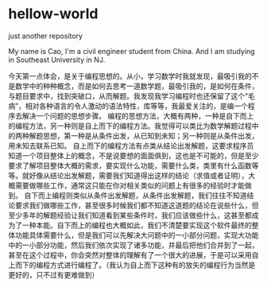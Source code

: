 # hellow-world
just another repository

My name is Cao, I'm a civil engineer student from China. And I am studying in Southeast University 
in NJ.

  今天第一点体会，是关于编程思想的。从小，学习数学时我就发现，最吸引我的不是数学中的种种概念，而是如何去思考一道数学题，最吸引我的，是如何在条件，与题目要求中，找到突破口，从而解题。我发现我学习编程时也还保留了这个“毛病”，相对各种语言的令人激动的语法特性，库等等，我最爱关注的，是编一个程序去解决一个问题的思想步骤。
  编程的思想方法，大概有两种，一种是自下而上的编程方法，另一种则是自上而下的编程方法。我觉得可以类比为数学解题过程中的两种解题思想，第一种是从条件出发，从已知到未知；另一种则是从条件出发，用未知去联系已知。
  自上而下的编程方法有点类从结论出发解题，这要求程序员知道一个项目整体上的概念，不是说要想的面面俱到，这也是不可能的，但是至少要求了解项目整体大概的需求，要实现什么功能，需要什么类，类里有什么函数等等。就好像从结论出发解题，需要我们知道得出这样的结论（求值或者证明），大概需要做哪些工作，通常这只能在你对相关类似的问题上有很多的经验时才能做到。
  自下而上编程则类似从条件出发解题，从条件出发解题，我们往往不知道结论要求我们做哪些工作，甚至很多时候我们都不知道这道题的结论在说些什么，但至少多年的解题经验让我们知道看到某些条件时，我们应该做些什么，这甚至都成为了一种本能。自下而上的编程也大概如此，我们不清楚要实现这个软件最终的整体功能具体需要什么，但是我们可以先解决大问题中的一小部分问题，实现大功能中的一小部分功能，然后我们依次实现了诸多功能，并最后把他们合并到了一起，甚至在这个过程中，你会突然对整体的理解有了一个很大的进展，于是可以采用自上而下的编程方式进行编程了。（我认为自上而下这种有的放矢的编程行为当然是更好的，只不过有更难做到）

